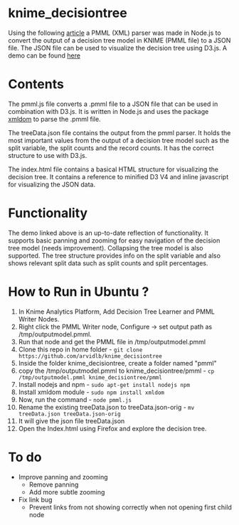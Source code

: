 # knime_decisiontree

Using the following [article](https://blogs.sap.com/2015/08/21/visualizing-a-decision-tree-from-hana-pal-using-d3js/) a PMML (XML) parser was made in Node.js to convert the output of a decision tree model in KNIME (PMML file) to a JSON file.
The JSON file can be used to visualize the decision tree using D3.js. A demo can be found [here](https://arvidlb.github.io/knime_decisiontree/index.html)

# Contents

The pmml.js file converts a .pmml file to a JSON file that can be used in combination with D3.js. It is written in Node.js and uses the package [xmldom](https://www.npmjs.com/package/xmldom) to parse the .pmml file.

The treeData.json file contains the output from the pmml parser. It holds the most important values from the output of a decision tree model such as the split variable, the split counts and the record counts. It has the correct structure to use with D3.js.

The index.html file contains a basical HTML structure for visualizing the decision tree. It contains a reference to minified D3 V4 and inline javascript for visualizing the JSON data.

# Functionality

The demo linked above is an up-to-date reflection of functionality. It supports basic panning and zooming for easy navigation of the decision tree model (needs improvement). Collapsing the tree model is also supported. The tree structure provides info on the split variable and also shows relevant split data such as split counts and split percentages.


# How to Run in Ubuntu ? 
1. In Knime Analytics Platform, Add Decision Tree Learner and PMML Writer Nodes. 
2. Right click the PMML Writer node, Configure -> set output path as /tmp/outputmodel.pmml. 
3. Run that node and get the PMML file in /tmp/outputmodel.pmml 
4. Clone this repo in home folder - `git clone https://github.com/arvidlb/knime_decisiontree` 
5. Inside the folder knime_decisiontree, create a folder named "pmml" 
6. copy the /tmp/outputmodel.pmml to knime_decisiontree/pmml - `cp /tmp/outputmodel.pmml knime_decisiontree/pmml` 
7. Install nodejs and npm - `sudo apt-get install nodejs npm` 
8. Install xmldom module - `sudo npm install xmldom` 
9. Now, run the command - `node pmml.js` 
10. Rename the existing treeData.json to treeData.json-orig - `mv treeData.json treeData.json-orig`
11. It will give the json file treeData.json 
12. Open the Index.html using Firefox and explore the decision tree.

# To do

* Improve panning and zooming
  * Remove panning
  * Add more subtle zooming
* Fix link bug
  * Prevent links from not showing correctly when not opening first child node
